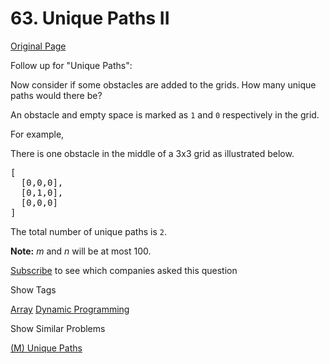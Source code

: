 # 63. Unique Paths II

[Original Page](https://leetcode.com/problems/unique-paths-ii/)

Follow up for "Unique Paths":

Now consider if some obstacles are added to the grids. How many unique paths would there be?

An obstacle and empty space is marked as `1` and `0` respectively in the grid.

For example,  

There is one obstacle in the middle of a 3x3 grid as illustrated below.

<pre>[
  [0,0,0],
  [0,1,0],
  [0,0,0]
]
</pre>

The total number of unique paths is `2`.

**Note:** _m_ and _n_ will be at most 100.

<div>

[Subscribe](/subscribe/) to see which companies asked this question

</div>

<div>

<div id="tags" class="btn btn-xs btn-warning">Show Tags</div>

<span class="hidebutton">[Array](/tag/array/) [Dynamic Programming](/tag/dynamic-programming/)</span></div>

<div>

<div id="similar" class="btn btn-xs btn-warning">Show Similar Problems</div>

<span class="hidebutton">[(M) Unique Paths](/problems/unique-paths/)</span></div>